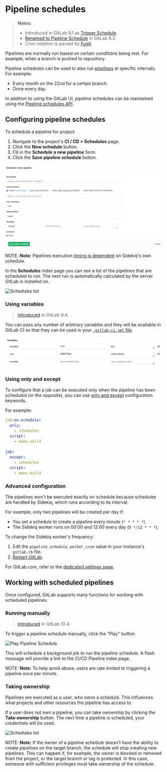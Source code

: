 # Pipeline schedules

> **Notes**:
>
> - Introduced in GitLab 9.1 as [Trigger Schedule](https://gitlab.com/gitlab-org/gitlab-ce/merge_requests/10533).
> - [Renamed to Pipeline Schedule](https://gitlab.com/gitlab-org/gitlab-ce/merge_requests/10853) in GitLab 9.2.
> - Cron notation is parsed by [Fugit](https://github.com/floraison/fugit).

Pipelines are normally run based on certain conditions being met. For example, when a branch is pushed to repository.

Pipeline schedules can be used to also run [pipelines](../../../ci/pipelines.md) at specific intervals. For example:

- Every month on the 22nd for a certain branch.
- Once every day.

In addition to using the GitLab UI, pipeline schedules can be maintained using the
[Pipeline schedules API](../../../api/pipeline_schedules.md).

## Configuring pipeline schedules

To schedule a pipeline for project:

1. Navigate to the project's **CI / CD > Schedules** page.
1. Click the **New schedule** button.
1. Fill in the **Schedule a new pipeline** form.
1. Click the **Save pipeline schedule** button.

![New Schedule Form](img/pipeline_schedules_new_form.png)

NOTE: **Note:**
Pipelines execution [timing is dependent](#advanced-configuration) on Sidekiq's own schedule.

In the **Schedules** index page you can see a list of the pipelines that are
scheduled to run. The next run is automatically calculated by the server GitLab
is installed on.

![Schedules list](img/pipeline_schedules_list.png)

### Using variables

> [Introduced](https://gitlab.com/gitlab-org/gitlab-ce/merge_requests/12328) in GitLab 9.4.

You can pass any number of arbitrary variables and they will be available in
GitLab CI so that they can be used in your [`.gitlab-ci.yml` file](../../../ci/yaml/README.md).

![Scheduled pipeline variables](img/pipeline_schedule_variables.png)

### Using only and except

To configure that a job can be executed only when the pipeline has been
scheduled (or the opposite), you can use
[only and except](../../../ci/yaml/README.md#onlyexcept-basic) configuration keywords.

For example:

```yaml
job:on-schedule:
  only:
    - schedules
  script:
    - make world

job:
  except:
    - schedules
  script:
    - make build
```

### Advanced configuration

The pipelines won't be executed exactly on schedule because schedules are handled by
Sidekiq, which runs according to its interval.

For example, only two pipelines will be created per day if:

- You set a schedule to create a pipeline every minute (`* * * * *`).
- The Sidekiq worker runs on 00:00 and 12:00 every day (`0 */12 * * *`).

To change the Sidekiq worker's frequency:

1. Edit the `pipeline_schedule_worker_cron` value in your instance's `gitlab.rb` file.
1. [Restart GitLab](../../../administration/restart_gitlab.md).

For GitLab.com, refer to the [dedicated settings page](../../gitlab_com/index.md#cron-jobs).

## Working with scheduled pipelines

Once configured, GitLab supports many functions for working with scheduled pipelines.

### Running manually

> [Introduced](https://gitlab.com/gitlab-org/gitlab-ce/merge_requests/15700) in GitLab 10.4.

To trigger a pipeline schedule manually, click the "Play" button:

![Play Pipeline Schedule](img/pipeline_schedule_play.png)

This will schedule a background job to run the pipeline schedule. A flash
message will provide a link to the CI/CD Pipeline index page.

NOTE: **Note:**
To help avoid abuse, users are rate limited to triggering a pipeline once per
minute.

### Taking ownership

Pipelines are executed as a user, who owns a schedule. This influences what projects and other resources the pipeline has access to.

If a user does not own a pipeline, you can take ownership by clicking the **Take ownership** button.
The next time a pipeline is scheduled, your credentials will be used.

![Schedules list](img/pipeline_schedules_ownership.png)

NOTE: **Note:**
If the owner of a pipeline schedule doesn't have the ability to create pipelines
on the target branch, the schedule will stop creating new pipelines. This can
happen if, for example, the owner is blocked or removed from the project, or
the target branch or tag is protected. In this case, someone with sufficient
privileges must take ownership of the schedule.
